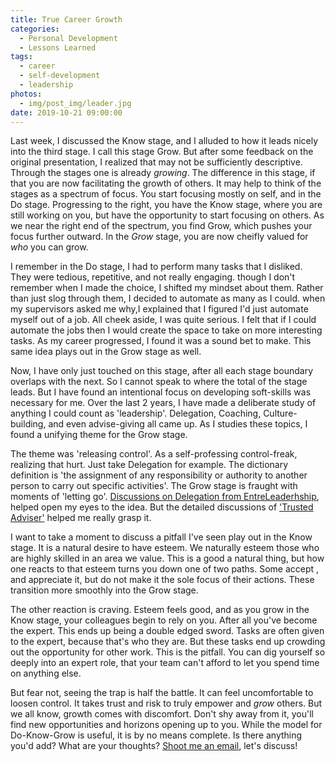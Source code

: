 ```yaml
---
title: True Career Growth
categories:
  - Personal Development
  - Lessons Learned
tags:
  - career
  - self-development
  - leadership
photos:
  - img/post_img/leader.jpg
date: 2019-10-21 09:00:00
---
```


Last week, I discussed the Know stage, and I alluded to how it leads nicely into the third stage. I call this stage Grow. But after some feedback on the original presentation, I realized that may not be sufficiently descriptive. Through the stages one is already _growing_.  The difference in this stage, if that you are now facilitating the growth of others. It may help to think of the stages as a spectrum of focus. You start focusing mostly on self, and in the Do stage. Progressing to the right, you have the Know stage, where you are still working on you, but have the opportunity to start focusing on others. As we near the right end of the spectrum, you find Grow, which pushes your focus further outward. In the _Grow_ stage, you are now cheifly valued for _who_ you can grow.

I remember in the Do stage, I had to perform many tasks that I disliked. They were tedious, repetitive, and not really engaging. though I don't remember when I made the choice, I shifted my mindset about them. Rather than just slog through them, I decided to automate as many as I could. when my supervisors asked me why,I explained that I figured I'd just automate myself out of a job. All cheek aside, I was quite serious. I felt that if I could automate the jobs then I would create the space to take on more interesting tasks. As my career progressed, I found it was a sound bet to make. This same idea plays out in the Grow stage as well.

Now, I have only just touched on this stage, after all each stage boundary overlaps with the next. So I cannot speak to where the total of the stage leads. But I have found an intentional focus on developing soft-skills was necessary for me. Over the last 2 years, I have made a deliberate study of anything I could count as 'leadership'. Delegation, Coaching, Culture-building, and even advise-giving all came up.  As I studies these topics, I found a unifying theme for the Grow stage.

The theme was 'releasing control'. As a self-professing control-freak, realizing that hurt. Just take Delegation for example. The dictionary definition is 'the assignment of any responsibility or authority to another person to carry out specific activities'. The Grow stage is fraught with moments of 'letting go'. [Discussions on Delegation from EntreLeaderhship](https://www.entreleadership.com/blog/category/time/delegation), helped open my eyes to the idea. But the detailed discussions of ['Trusted Adviser'](https://www.amazon.com/Trusted-Advisor-David-H-Maister/dp/0743212347) helped me really grasp it.

I want to take a moment to discuss a pitfall I've seen play out in the Know stage. It is a natural desire to have esteem. We naturally esteem those who are highly skilled in an area we value. This is a good a natural thing, but how one reacts to that esteem turns you down one of two paths. Some accept , and appreciate it, but do not make it the sole focus of their actions. These transition more smoothly into the Grow stage.

The other reaction is craving. Esteem feels good, and as you grow in the Know stage, your colleagues begin to rely on you. After all you've become the expert. This ends up being a double edged sword. Tasks are often given to the expert, because that's who they are. But these tasks end up crowding out the opportunity for other work. This is the pitfall. You can dig yourself so deeply into an expert role, that your team can't afford to let you spend time on anything else.

But fear not, seeing the trap is half the battle. It can feel uncomfortable to loosen control. It takes trust and risk to truly empower and _grow_ others. But we all know, growth comes with discomfort. Don't shy away from it, you'll find new opportunities and horizons opening up to you. While the model for Do-Know-Grow is useful, it is by no means complete. Is there anything you'd add? What are your thoughts? [Shoot me an email](mailto:daniel.scheufler.io), let's discuss!